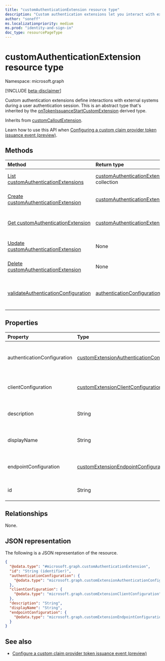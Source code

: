 ```yaml
---
title: "customAuthenticationExtension resource type"
description: "Custom authentication extensions let you interact with external systems during a user authentication session."
author: "soneff"
ms.localizationpriority: medium
ms.prod: "identity-and-sign-in"
doc_type: resourcePageType
---
```


# customAuthenticationExtension resource type

Namespace: microsoft.graph

[!INCLUDE [beta-disclaimer](../../includes/beta-disclaimer.md)]

Custom authentication extensions define interactions with external systems during a user authentication session. This is an abstract type that's inherited by the [onTokenIssuanceStartCustomExtension](../resources/ontokenissuancestartcustomextension.md) derived type.

Inherits from [customCalloutExtension](../resources/customcalloutextension.md).

Learn how to use this API when [Configuring a custom claim provider token issuance event (preview)](/azure/active-directory/develop/custom-extension-get-started?tabs=microsoft-graph?context=graph/context).

## Methods
|Method|Return type|Description|
|:---|:---|:---|
|[List customAuthenticationExtensions](../api/identitycontainer-list-customauthenticationextensions.md)|[customAuthenticationExtension](../resources/customauthenticationextension.md) collection|Get a list of the [customAuthenticationExtension](../resources/customauthenticationextension.md) objects and their properties.|
|[Create customAuthenticationExtension](../api/identitycontainer-post-customauthenticationextensions.md)|[customAuthenticationExtension](../resources/customauthenticationextension.md)|Create a new [customAuthenticationExtension](../resources/customauthenticationextension.md) object.|
|[Get customAuthenticationExtension](../api/customauthenticationextension-get.md)|[customAuthenticationExtension](../resources/customauthenticationextension.md)|Read the properties and relationships of a [customAuthenticationExtension](../resources/customauthenticationextension.md) object.|
|[Update customAuthenticationExtension](../api/customauthenticationextension-update.md)|None|Update the properties of a [customAuthenticationExtension](../resources/customauthenticationextension.md) object.|
|[Delete customAuthenticationExtension](../api/customauthenticationextension-delete.md)|None|Delete a [customAuthenticationExtension](../resources/customauthenticationextension.md) object.|
|[validateAuthenticationConfiguration](../api/customauthenticationextension-validateauthenticationconfiguration.md)|[authenticationConfigurationValidation](../resources/authenticationconfigurationvalidation.md)|Check validity of the endpoint and authentication configuration for a [customAuthenticationExtension](../resources/customauthenticationextension.md) object.|

## Properties
|Property|Type|Description|
|:---|:---|:---|
|authenticationConfiguration|[customExtensionAuthenticationConfiguration](../resources/customextensionauthenticationconfiguration.md)|The authentication configuration for the customAuthenticationExtension. Inherited from [customCalloutExtension](../resources/customcalloutextension.md).|
|clientConfiguration|[customExtensionClientConfiguration](../resources/customextensionclientconfiguration.md)|The connection settings for the customAuthenticationExtension. Inherited from [customCalloutExtension](../resources/customcalloutextension.md).|
|description|String|The description of the customAuthenticationExtension. Inherited from [customCalloutExtension](../resources/customcalloutextension.md).|
|displayName|String|The display name for the customAuthenticationExtension. Inherited from [customCalloutExtension](../resources/customcalloutextension.md).|
|endpointConfiguration|[customExtensionEndpointConfiguration](../resources/customextensionendpointconfiguration.md)|The HTTP endpoint that this custom extension calls. Inherited from [customCalloutExtension](../resources/customcalloutextension.md).|
|id|String|Identifier for the customAuthenticationExtension. Inherited from [entity](../resources/entity.md).|

## Relationships
None.

## JSON representation
The following is a JSON representation of the resource.
<!-- {
  "blockType": "resource",
  "keyProperty": "id",
  "@odata.type": "microsoft.graph.customAuthenticationExtension",
  "baseType": "microsoft.graph.customCalloutExtension",
  "openType": false
}
-->
``` json
{
  "@odata.type": "#microsoft.graph.customAuthenticationExtension",
  "id": "String (identifier)",
  "authenticationConfiguration": {
    "@odata.type": "microsoft.graph.customExtensionAuthenticationConfiguration"
  },
  "clientConfiguration": {
    "@odata.type": "microsoft.graph.customExtensionClientConfiguration"
  },
  "description": "String",
  "displayName": "String",
  "endpointConfiguration": {
    "@odata.type": "microsoft.graph.customExtensionEndpointConfiguration"
  }
}
```

## See also

- [Configure a custom claim provider token issuance event (preview)](/azure/active-directory/develop/custom-extension-get-started?tabs=microsoft-graph?context=graph/context)

